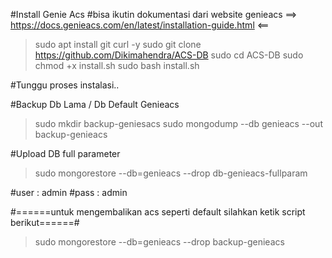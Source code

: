 #Install Genie Acs
#bisa ikutin dokumentasi dari website genieacs ==> https://docs.genieacs.com/en/latest/installation-guide.html <==


> sudo apt install git curl -y
> sudo git clone https://github.com/Dikimahendra/ACS-DB
> sudo cd ACS-DB
> sudo chmod +x install.sh
> sudo bash install.sh

#Tunggu proses instalasi..

#Backup Db Lama / Db Default Genieacs

> sudo mkdir backup-geniesacs
> sudo mongodump --db genieacs --out backup-genieacs

#Upload DB full parameter
> sudo mongorestore --db=genieacs --drop db-genieacs-fullparam


#user : admin
#pass  : admin

#======untuk mengembalikan acs seperti default silahkan ketik script berikut======#

> sudo mongorestore --db=genieacs --drop backup-genieacs
